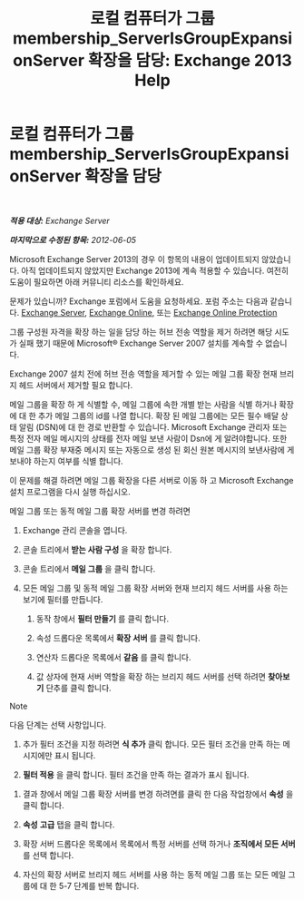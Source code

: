 ﻿---
title: '로컬 컴퓨터가 그룹 membership_ServerIsGroupExpansionServer 확장을 담당: Exchange 2013 Help'
TOCTitle: 로컬 컴퓨터가 그룹 membership_ServerIsGroupExpansionServer 확장을 담당
ms:assetid: 52872561-60e6-4f3d-bbc6-6de0edf74b09
ms:mtpsurl: https://technet.microsoft.com/ko-kr/library/ms.exch.setupreadiness.serverisgroupexpansionserver(v=EXCHG.150)
ms:contentKeyID: 50483108
ms.date: 05/22/2018
mtps_version: v=EXCHG.150
ms.translationtype: MT
---

# 로컬 컴퓨터가 그룹 membership\_ServerIsGroupExpansionServer 확장을 담당

 

_**적용 대상:** Exchange Server_

_**마지막으로 수정된 항목:** 2012-06-05_

Microsoft Exchange Server 2013의 경우 이 항목의 내용이 업데이트되지 않았습니다. 아직 업데이트되지 않았지만 Exchange 2013에 계속 적용할 수 있습니다. 여전히 도움이 필요하면 아래 커뮤니티 리소스를 확인하세요.

문제가 있습니까? Exchange 포럼에서 도움을 요청하세요. 포럼 주소는 다음과 같습니다. [Exchange Server](https://go.microsoft.com/fwlink/p/?linkid=60612), [Exchange Online](https://go.microsoft.com/fwlink/p/?linkid=267542), 또는 [Exchange Online Protection](https://go.microsoft.com/fwlink/p/?linkid=285351)

그룹 구성원 자격을 확장 하는 일을 담당 하는 허브 전송 역할을 제거 하려면 해당 시도가 실패 했기 때문에 Microsoft® Exchange Server 2007 설치를 계속할 수 없습니다.

Exchange 2007 설치 전에 허브 전송 역할을 제거할 수 있는 메일 그룹 확장 현재 브리지 헤드 서버에서 제거할 필요 합니다.

메일 그룹을 확장 하 게 식별할 수, 메일 그룹에 속한 개별 받는 사람을 식별 하거나 확장에 대 한 추가 메일 그룹의 id를 나열 합니다. 확장 된 메일 그룹에는 모든 필수 배달 상태 알림 (DSN)에 대 한 경로 반환할 수 있습니다. Microsoft Exchange 관리자 또는 특정 전자 메일 메시지의 상태를 전자 메일 보낸 사람이 Dsn에 게 알려야합니다. 또한 메일 그룹 확장 부재중 메시지 또는 자동으로 생성 된 회신 원본 메시지의 보낸사람에 게 보내야 하는지 여부를 식별 합니다.

이 문제를 해결 하려면 메일 그룹 확장을 다른 서버로 이동 하 고 Microsoft Exchange 설치 프로그램을 다시 실행 하십시오.

메일 그룹 또는 동적 메일 그룹 확장 서버를 변경 하려면

1.  Exchange 관리 콘솔을 엽니다.

2.  콘솔 트리에서 **받는 사람 구성** 을 확장 합니다.

3.  콘솔 트리에서 **메일 그룹** 을 클릭 합니다.

4.  모든 메일 그룹 및 동적 메일 그룹 확장 서버와 현재 브리지 헤드 서버를 사용 하는 보기에 필터를 만듭니다.
    
    1.  동작 창에서 **필터 만들기** 를 클릭 합니다.
    
    2.  속성 드롭다운 목록에서 **확장 서버** 를 클릭 합니다.
    
    3.  연산자 드롭다운 목록에서 **같음** 를 클릭 합니다.
    
    4.  값 상자에 현재 서버 역할을 확장 하는 브리지 헤드 서버를 선택 하려면 **찾아보기** 단추를 클릭 합니다.


> [!NOTE]
> 다음 단계는 선택 사항입니다.



1.  추가 필터 조건을 지정 하려면 **식 추가** 클릭 합니다. 모든 필터 조건을 만족 하는 메시지에만 표시 됩니다.

2.  **필터 적용** 을 클릭 합니다. 필터 조건을 만족 하는 결과가 표시 됩니다.

<!-- end list -->

1.  결과 창에서 메일 그룹 확장 서버를 변경 하려면를 클릭 한 다음 작업창에서 **속성** 을 클릭 합니다.

2.  **속성** **고급** 탭을 클릭 합니다.

3.  확장 서버 드롭다운 목록에서 목록에서 특정 서버를 선택 하거나 **조직에서 모든 서버** 를 선택 합니다.

4.  자신의 확장 서버로 브리지 헤드 서버를 사용 하는 동적 메일 그룹 또는 모든 메일 그룹에 대 한 5-7 단계를 반복 합니다.

